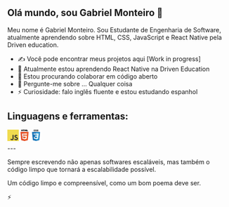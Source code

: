 ## Olá mundo, sou Gabriel Monteiro 👋

Meu nome é Gabriel Monteiro. Sou Estudante de Engenharia de Software, atualmente aprendendo sobre HTML, CSS, JavaScript e React Native pela Driven education.

- ✍ Você pode encontrar meus projetos aqui [Work in progress]
- 🌱 Atualmente estou aprendendo React Native na Driven Education
- 👯 Estou procurando colaborar em código aberto
- 💬 Pergunte-me sobre ... Qualquer coisa
- ⚡ Curiosidade: falo inglês fluente e estou estudando espanhol

## Linguagens e ferramentas:

<img align="left" alt="JavaScript" width="26px" src="https://raw.githubusercontent.com/github/explore/80688e429a7d4ef2fca1e82350fe8e3517d3494d/topics/javascript/javascript.png" />

<img align="left" alt="HTML5" width="26px" src="https://raw.githubusercontent.com/github/explore/80688e429a7d4ef2fca1e82350fe8e3517d3494d/topics/html/html.png" />

<img align="left" alt="CSS3" width="26px" src="https://raw.githubusercontent.com/github/explore/80688e429a7d4ef2fca1e82350fe8e3517d3494d/topics/css/css.png" />

<br />
<br />
---

Sempre escrevendo não apenas softwares escaláveis, mas também o código limpo que tornará a escalabilidade possível.

Um código limpo e compreensível, como um bom poema deve ser.

⚡



